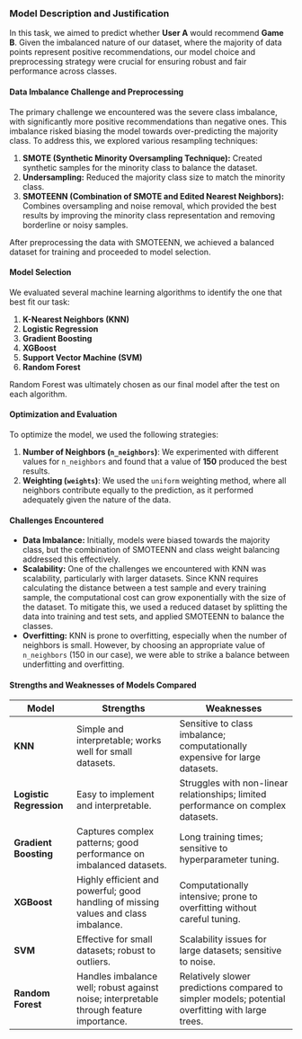 
### Model Description and Justification

In this task, we aimed to predict whether **User A** would recommend **Game B**. Given the imbalanced nature of our dataset, where the majority of data points represent positive recommendations, our model choice and preprocessing strategy were crucial for ensuring robust and fair performance across classes.

#### Data Imbalance Challenge and Preprocessing

The primary challenge we encountered was the severe class imbalance, with significantly more positive recommendations than negative ones. This imbalance risked biasing the model towards over-predicting the majority class. To address this, we explored various resampling techniques:

1. **SMOTE (Synthetic Minority Oversampling Technique):** Created synthetic samples for the minority class to balance the dataset.
2. **Undersampling:** Reduced the majority class size to match the minority class.
3. **SMOTEENN (Combination of SMOTE and Edited Nearest Neighbors):** Combines oversampling and noise removal, which provided the best results by improving the minority class representation and removing borderline or noisy samples.

After preprocessing the data with SMOTEENN, we achieved a balanced dataset for training and proceeded to model selection.

#### Model Selection

We evaluated several machine learning algorithms to identify the one that best fit our task:

1. **K-Nearest Neighbors (KNN)**
2. **Logistic Regression** 
3. **Gradient Boosting**
4. **XGBoost**
5. **Support Vector Machine (SVM)** 
6. **Random Forest** 

Random Forest was ultimately chosen as our final model after the test on each algorithm.

#### Optimization and Evaluation

To optimize the model, we used the following strategies:

1. **Number of Neighbors (`n_neighbors`)**: We experimented with different values for `n_neighbors` and found that a value of **150** produced the best results.
2. **Weighting (`weights`)**: We used the `uniform` weighting method, where all neighbors contribute equally to the prediction, as it performed adequately given the nature of the data.

#### Challenges Encountered

- **Data Imbalance:** Initially, models were biased towards the majority class, but the combination of SMOTEENN and class weight balancing addressed this effectively.
- **Scalability:** One of the challenges we encountered with KNN was scalability, particularly with larger datasets. Since KNN requires calculating the distance between a test sample and every training sample, the computational cost can grow exponentially with the size of the dataset. To mitigate this, we used a reduced dataset by splitting the data into training and test sets, and applied SMOTEENN to balance the classes.
- **Overfitting:** KNN is prone to overfitting, especially when the number of neighbors is small. However, by choosing an appropriate value of `n_neighbors` (150 in our case), we were able to strike a balance between underfitting and overfitting. 

#### Strengths and Weaknesses of Models Compared

| Model                   | Strengths                                                    | Weaknesses                                                   |
| ----------------------- | ------------------------------------------------------------ | ------------------------------------------------------------ |
| **KNN**                 | Simple and interpretable; works well for small datasets.     | Sensitive to class imbalance; computationally expensive for large datasets. |
| **Logistic Regression** | Easy to implement and interpretable.                         | Struggles with non-linear relationships; limited performance on complex datasets. |
| **Gradient Boosting**   | Captures complex patterns; good performance on imbalanced datasets. | Long training times; sensitive to hyperparameter tuning.     |
| **XGBoost**             | Highly efficient and powerful; good handling of missing values and class imbalance. | Computationally intensive; prone to overfitting without careful tuning. |
| **SVM**                 | Effective for small datasets; robust to outliers.            | Scalability issues for large datasets; sensitive to noise.   |
| **Random Forest**       | Handles imbalance well; robust against noise; interpretable through feature importance. | Relatively slower predictions compared to simpler models; potential overfitting with large trees. |
